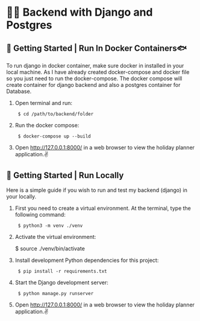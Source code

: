 👨‍🚒 Backend with Django and Postgres
==================================================

📗 Getting Started | Run In Docker Containers🐟
------------------------------------------------
To run django in docker container, make sure docker in installed in your local machine. As I have already created docker-compose and docker file so you just need to run the docker-compose. The docker compose will create container for django backend and also a postgres container for Database. 

1. Open terminal and run:

        $ cd /path/to/backend/folder

2. Run the docker compose:

        $ docker-compose up --build

3. Open http://127.0.0.1:8000/ in a web browser to view the holiday planner application.✌️

📗 Getting Started | Run Locally 
------------------------------
Here is a simple guide if you wish to run and test my backend (django) in your locally.

1. First you need to create a virtual environment. At the terminal, type
   the following command:

        $ python3 -m venv ./venv

2. Activate the virtual environment:

   $ source ./venv/bin/activate

4. Install development Python dependencies for this project:

        $ pip install -r requirements.txt

5. Start the Django development server:

        $ python manage.py runserver

6. Open http://127.0.0.1:8000/ in a web browser to view the holiday planner application.✌️
